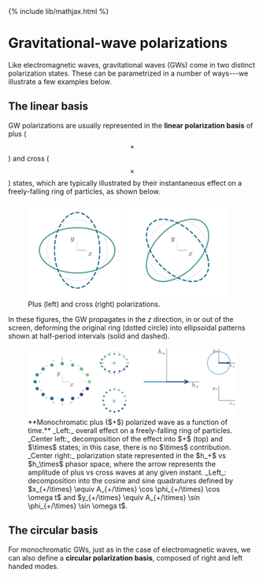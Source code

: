 {% include lib/mathjax.html %}

# Gravitational-wave polarizations

Like electromagnetic waves, gravitational waves (GWs) come in two distinct polarization states. These can be parametrized in a number of ways---we illustrate a few examples below.

## The linear basis

GW polarizations are usually represented in the **linear polarization basis** of plus ($$+$$) and cross ($$\times$$) states, which are typically illustrated by their instantaneous effect on a freely-falling ring of particles, as shown below.

<figure>
<img src="./assets/images/pol_ring_plus.png" alt="Plus polarization" width="200"/>
<img src="./assets/images/pol_ring_cross.png" alt="Cross polarization" width="200"/>
<figcaption>Plus (left) and cross (right) polarizations.</figcaption>
</figure>

In these figures, the GW propagates in the _z_ direction, in or out of the screen, deforming the original ring (dotted circle) into ellipsoidal patterns shown at half-period intervals (solid and dashed).

<figure>
<img src="./assets/images/pol_lin_p.gif" alt="Plus polarization"/>
<figcaption>
  **Monochromatic plus ($+$) polarized wave as a function of time.** _Left:_ overall effect on a freely-falling ring of particles. _Center left:_ decomposition of the effect into $+$ (top) and $\times$ states; in this case, there is no $\times$ contribution. _Center right:_ polarization state represented in the $h_+$ vs $h_\times$ phasor space, where the arrow represents the amplitude of plus vs cross waves at any given instant. _Left_: decomposition into the cosine and sine quadratures defined by $x_{+/\times} \equiv A_{+/\times} \cos \phi_{+/\times} \cos \omega t$ and $y_{+/\times} \equiv A_{+/\times} \sin \phi_{+/\times} \sin \omega t$.
  </figcaption>
</figure>

## The circular basis

For monochromatic GWs, just as in the case of electromagnetic waves, we can also define a **circular polarization basis**, composed of right and left handed modes.
